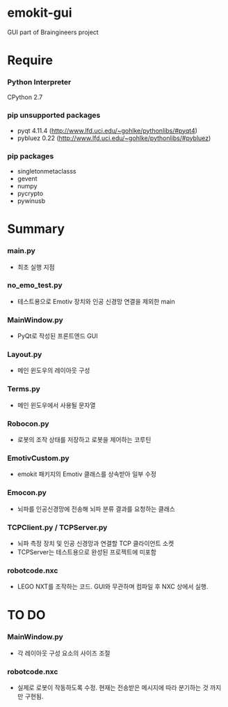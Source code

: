 # emokit-gui
GUI part of Braingineers project

# Require

### Python Interpreter
CPython 2.7

### pip unsupported packages
- pyqt 4.11.4 (http://www.lfd.uci.edu/~gohlke/pythonlibs/#pyqt4)
- pybluez 0.22 (http://www.lfd.uci.edu/~gohlke/pythonlibs/#pybluez)

### pip packages
- singletonmetaclasss
- gevent
- numpy
- pycrypto
- pywinusb


# Summary

### main.py
- 최초 실행 지점
### no_emo_test.py
- 테스트용으로 Emotiv 장치와 인공 신경망 연결을 제외한 main 
### MainWindow.py
- PyQt로 작성된 프론트엔드 GUI
### Layout.py
- 메인 윈도우의 레이아웃 구성
### Terms.py
- 메인 윈도우에서 사용될 문자열
### Robocon.py
- 로봇의 조작 상태를 저장하고 로봇을 제어하는 코루틴
### EmotivCustom.py
- emokit 패키지의 Emotiv 클래스를 상속받아 일부 수정
### Emocon.py
- 뇌파를 인공신경망에 전송해 뇌파 분류 결과를 요청하는 클래스
### TCPClient.py / TCPServer.py
- 뇌파 측정 장치 및 인공 신경망과 연결할 TCP 클라이언트 소켓
- TCPServer는 테스트용으로 완성된 프로젝트에 미포함

### robotcode.nxc
- LEGO NXT를 조작하는 코드. GUI와 무관하며 컴파일 후 NXC 상에서 실행.

# TO DO

### MainWindow.py
- 각 레이아웃 구성 요소의 사이즈 조절
### robotcode.nxc
- 실제로 로봇이 작동하도록 수정. 현재는 전송받은 메시지에 따라 분기하는 것 까지만 구현됨.